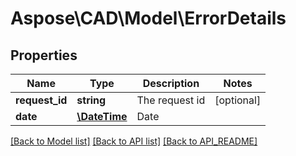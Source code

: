 # Aspose\CAD\Model\ErrorDetails

## Properties
Name | Type | Description | Notes
------------ | ------------- | ------------- | -------------
**request_id** | **string** | The request id | [optional] 
**date** | [**\DateTime**](\DateTime.md) | Date | 

[[Back to Model list]](API_README.md#documentation-for-models) [[Back to API list]](API_README.md#documentation-for-api-endpoints) [[Back to API_README]](API_README.md)

